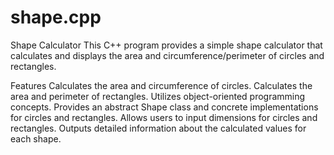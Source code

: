 # shape.cpp
Shape Calculator
This C++ program provides a simple shape calculator that calculates and displays the area and circumference/perimeter of circles and rectangles.

Features
Calculates the area and circumference of circles.
Calculates the area and perimeter of rectangles.
Utilizes object-oriented programming concepts.
Provides an abstract Shape class and concrete implementations for circles and rectangles.
Allows users to input dimensions for circles and rectangles.
Outputs detailed information about the calculated values for each shape.
